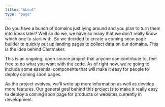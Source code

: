 ```yaml
---
title: "About"
type: "page"
---
```


Do you have a bunch of domains just lying around and you plan to turn them into ideas later? Well so do we, we have so many that we don't really know which one to start with. So we decided to create a coming soon page builder to quickly put up landing pages to collect data on our domains. This is the idea behind Castmaker.

This is an ongoing, open source project that anyone can contribute to, feel free to do what you want with the code. As of right now, we're going to include some essential components that will make it easy for people to deploy coming soon pages.

As the project evolves, we'll write up more information as well as develop more features. Our general goal behind this project is to make it really easy to deploy a coming soon page for products or websites currently in development.
